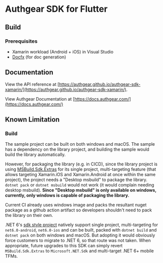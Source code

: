 # Authgear SDK for Flutter

## Build

### Prerequisites

- Xamarin workload (Android + iOS) in Visual Studio
- [Docfx](https://dotnet.github.io/docfx/tutorial/docfx_getting_started.html) (for doc generation)

## Documentation

View the API reference at [https://authgear.github.io/authgear-sdk-xamarin/](https://authgear.github.io/authgear-sdk-xamarin/).

View Authgear Documentation at [https://docs.authgear.com/](https://docs.authgear.com/)

## Known Limitation

### Build

The sample project can be built on both windows and macOS. The sample has a dependency on the library project, and building the sample would build the library automatically.

However, for packaging the library (e.g. in CICD), since the library project is using [MSBuild.Sdk.Extras](https://github.com/novotnyllc/MSBuildSdkExtras) for its single project, multi-targeting feature (that allows targeting Xamarin.iOS and Xamarin.Android at once within the same project), the project needs a "Desktop msbuild" to package the library. `dotnet pack` or `dotnet msbuild` would not work (it would complain needing desktop msbuild). **Since "Desktop msbuild" is only available on windows, currently, only windows is capable of packaging the library.** 

Current CI already uses windows image and packs the resultant nuget package as a github action artifact so developers shouldn't need to pack the library on their own.

.NET 6's [sdk style project](https://docs.microsoft.com/en-us/dotnet/standard/frameworks) natively support single project, multi-targeting for `net6.0-android`, `net6.0-ios` and can be built, packed with `dotnet build` and `dotnet pack` on both windows and macOS. But adopting it would obviously force customers to migrate to .NET 6, so that route was not taken. When appropriate, future upgrades to this SDK can simply revert `MSBuild.Sdk.Extras` to `Microsoft.NET.Sdk` and multi-target .NET 6+ mobile TFMs.
